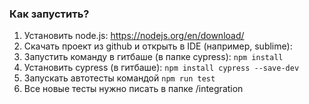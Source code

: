 ### Как запустить?

1. Установить node.js: https://nodejs.org/en/download/
2. Скачать проект из github и открыть в IDE (например, sublime): 
3. Запустить команду в гитбаше (в папке cypress): `npm install`
4. Установить cypress (в гитбаше): `npm install cypress --save-dev`
6. Запускать автотесты командой `npm run test` 
7. Все новые тесты нужно писать в папке /integration
